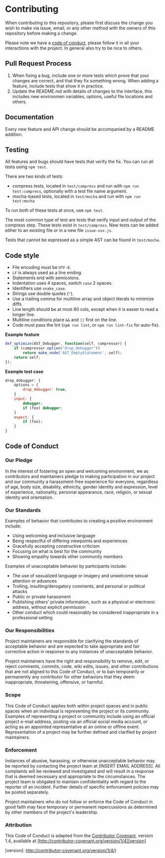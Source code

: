 # Contributing

When contributing to this repository, please first discuss the change you wish to make via issue,
email, or any other method with the owners of this repository before making a change.

Please note we have a [code of conduct](#code-of-conduct), please follow it in all your interactions
with the project. In general also try to be nice to others.

## Pull Request Process

1. When fixing a bug, include one or more tests which prove that your changes are correct, and
   that they fix something wrong. When adding a feature, include tests that show it in practice.
2. Update the README.md with details of changes to the interface, this includes new environmen
   variables, options, useful file locations and others.

## Documentation

Every new feature and API change should be accompanied by a README addition.

## Testing

All features and bugs should have tests that verify the fix. You can run all
tests using `npm test`.

There are two kinds of tests:

 * compress tests, located in `test/compress` and run with `npm run test:compress`, optionally with a test file name argument.
 * mocha-based tests, located in `test/mocha` and run with `npm run test:mocha`

To run both of these tests at once, use `npm test`.

The most common type of test are tests that verify input and output of the
compress step. These tests exist in `test/compress`. New tests can be added
either to an existing file or in a new file `issue-xxx.js`.

Tests that cannot be expressed as a simple AST can be found in `test/mocha`.

## Code style

- File encoding must be `UTF-8`.
- `LF` is always used as a line ending.
- Statements end with semicolons.
- Indentation uses 4 spaces, switch `case` 2 spaces.
- Identifiers use `snake_case`.
- Strings use double quotes (`"`).
- Use a trailing comma for multiline array and object literals to minimize diffs.
- Line length should be at most 80 cols, except when it is easier to read a
  longer line.
- Multiline conditions place `&&` and `||` first on the line.
- Code must pass the lint (`npm run lint`, or `npm run lint-fix` for auto-fix).

**Example feature**

```js
def_optimize(AST_Debugger, function(self, compressor) {
    if (compressor.option("drop_debugger"))
        return make_node('AST_EmptyStatement', self);
    return self;
});
```

**Example test case**

```js
drop_debugger: {
    options = {
        drop_debugger: true,
    }
    input: {
        debugger;
        if (foo) debugger;
    }
    expect: {
        if (foo);
    }
}
```

## Code of Conduct

### Our Pledge

In the interest of fostering an open and welcoming environment, we as
contributors and maintainers pledge to making participation in our project and
our community a harassment-free experience for everyone, regardless of age, body
size, disability, ethnicity, gender identity and expression, level of experience,
nationality, personal appearance, race, religion, or sexual identity and
orientation.

### Our Standards

Examples of behavior that contributes to creating a positive environment
include:

* Using welcoming and inclusive language
* Being respectful of differing viewpoints and experiences
* Gracefully accepting constructive criticism
* Focusing on what is best for the community
* Showing empathy towards other community members

Examples of unacceptable behavior by participants include:

* The use of sexualized language or imagery and unwelcome sexual attention or
advances
* Trolling, insulting/derogatory comments, and personal or political attacks
* Public or private harassment
* Publishing others' private information, such as a physical or electronic
  address, without explicit permission
* Other conduct which could reasonably be considered inappropriate in a
  professional setting

### Our Responsibilities

Project maintainers are responsible for clarifying the standards of acceptable
behavior and are expected to take appropriate and fair corrective action in
response to any instances of unacceptable behavior.

Project maintainers have the right and responsibility to remove, edit, or
reject comments, commits, code, wiki edits, issues, and other contributions
that are not aligned to this Code of Conduct, or to ban temporarily or
permanently any contributor for other behaviors that they deem inappropriate,
threatening, offensive, or harmful.

### Scope

This Code of Conduct applies both within project spaces and in public spaces
when an individual is representing the project or its community. Examples of
representing a project or community include using an official project e-mail
address, posting via an official social media account, or acting as an appointed
representative at an online or offline event. Representation of a project may be
further defined and clarified by project maintainers.

### Enforcement

Instances of abusive, harassing, or otherwise unacceptable behavior may be
reported by contacting the project team at [INSERT EMAIL ADDRESS]. All
complaints will be reviewed and investigated and will result in a response that
is deemed necessary and appropriate to the circumstances. The project team is
obligated to maintain confidentiality with regard to the reporter of an incident.
Further details of specific enforcement policies may be posted separately.

Project maintainers who do not follow or enforce the Code of Conduct in good
faith may face temporary or permanent repercussions as determined by other
members of the project's leadership.

### Attribution

This Code of Conduct is adapted from the [Contributor Covenant][homepage], version 1.4,
available at [http://contributor-covenant.org/version/1/4][version]

[homepage]: http://contributor-covenant.org
[version]: http://contributor-covenant.org/version/1/4/)
